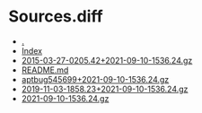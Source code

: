 Sources.diff
========================

- [.](.)
- [Index](Index)
- [2015-03-27-0205.42+2021-09-10-1536.24.gz](2015-03-27-0205.42+2021-09-10-1536.24.gz)
- [README.md](README.md)
- [aptbug545699+2021-09-10-1536.24.gz](aptbug545699+2021-09-10-1536.24.gz)
- [2019-11-03-1858.23+2021-09-10-1536.24.gz](2019-11-03-1858.23+2021-09-10-1536.24.gz)
- [2021-09-10-1536.24.gz](2021-09-10-1536.24.gz)
